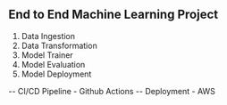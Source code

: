 ## End to End Machine Learning Project

1. Data Ingestion
2. Data Transformation
3. Model Trainer
4. Model Evaluation
5. Model Deployment

-- CI/CD Pipeline - Github Actions
-- Deployment - AWS
